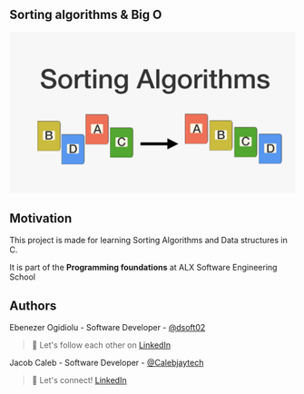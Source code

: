## Sorting algorithms & Big O

![](./sorting_algorithms.jpg)

## Motivation
This project is made for learning Sorting Algorithms and Data structures in C.

It is part of the **Programming foundations** at ALX Software Engineering School


## Authors
Ebenezer Ogidiolu - Software Developer - [@dsoft02](https://github.com/dsoft02)

> :rocket: Let's follow each other on [LinkedIn](https://www.linkedin.com/in/ogidioluebenezer)

Jacob Caleb - Software Developer - [@Calebjaytech](https://github.com/Calebjaytech)

> :rocket: Let's connect! [LinkedIn](https://www.linkedin.com/in/caleb-jacob-270871199)